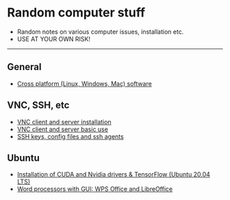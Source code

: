 # Random computer stuff

- Random notes on various computer issues, installation etc.  
- USE AT YOUR OWN RISK!

----------------------

## General

- [Cross platform (Linux, Windows, Mac) software](cross-platform-software.md)

## VNC, SSH, etc

- [VNC client and server installation](vnc-installation.md)
- [VNC client and server basic use](vnc-how-to-use.md)
- [SSH keys, config files and ssh agents](ssh-keys.md)

## Ubuntu

- [Installation of CUDA and Nvidia drivers & TensorFlow (Ubuntu 20.04 LTS)](ubuntu/cuda-and-nvidia-drivers.md)
- [Word processors with GUI: WPS Office and LibreOffice](ubuntu/word-processors-with-gui.md)
